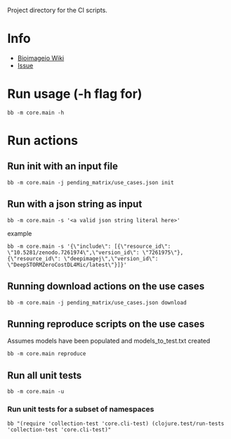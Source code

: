 Project directory for the CI scripts.

# Info
- [Bioimageio Wiki](https://github.com/bioimage-io/bioimage.io/wiki/Contribute-community-partner-specific-test-summaries)
- [Issue](https://github.com/bioimage-io/collection-bioimage-io/issues/515)

# Run usage (-h flag for)
````
bb -m core.main -h
````

# Run actions

## Run init with an input file
 
````
bb -m core.main -j pending_matrix/use_cases.json init
````

## Run with a json string as input
````
bb -m core.main -s '<a valid json string literal here>'
````
example
````
bb -m core.main -s '{\"include\": [{\"resource_id\": \"10.5281/zenodo.7261974\",\"version_id\": \"7261975\"}, {\"resource_id\": \"deepimagej\",\"version_id\": \"DeepSTORMZeroCostDL4Mic/latest\"}]}'
````

## Running download actions on the use cases
````
bb -m core.main -j pending_matrix/use_cases.json download
````

## Running reproduce scripts on the use cases
Assumes models have been populated and models_to_test.txt created
````
bb -m core.main reproduce
````


## Run all unit tests
````
bb -m core.main -u
````

### Run unit tests for a subset of namespaces
````
bb "(require 'collection-test 'core.cli-test) (clojure.test/run-tests 'collection-test 'core.cli-test)"
````
